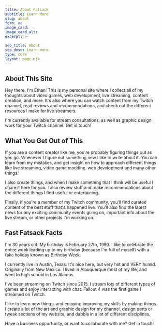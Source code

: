 ```yaml
---
title: About Fatsack
subtitle: Learn More
slug: about
form: no
image_card:
image_card_alt:
excerpt: >-

seo_title: About
seo_desc: Learn more.
type: core
layout: page.njk
---
```

## About This Site
Hey there, I'm Ethan! This is my personal site where I collect all of my thoughts about video games, web development, live streaming, content creation, and more. It's also where you can watch content from my Twitch channel, read reviews and recommendations, and check out the different resources I make for live streamers.

<div class="flex flex-wrap bg-fspurple-800 font-mono justify-center my-8 mx-auto">
I'm currently available for stream consultations, as well as graphic design work for your Twitch channel. Get in touch!
</div>

## What You Get Out of This
If you are a content creator like me, you're probably figuring things out as you go. Whenever I figure out something new I like to write about it. You can learn from my mistakes, and get insight on how to approach different things like live streaming, video game modding, web development and many other things.

I also create things, and when I make something that I think will be useful I share it here for you. I also review stuff and make recommendations about the different things I find useful or entertaining.

Finally, if you're a member of my Twitch community, you'll find curated content of the best stuff that's happened live. You'll also find the latest news for any exciting community events going on, important info about the live stream, or other projects I'm working on.

## Fast Fatsack Facts
I'm 30 years old. My birthday is February 27th, 1990. I like to celebrate the entire week leading up to my birthday (because I'm full of myself) with a fake holiday known as Birthday Week.

I currently live in Austin, Texas. It's nice here, but very hot and VERY humid. Originally from New Mexico. I lived in Albuquerque most of my life, and went to high school in Los Alamos.

I've been streaming on Twitch since 2015. I stream lots of different types of games and enjoy interacting with chat. Fallout 4 was the first game I streamed on Twitch.

I like to learn new things, and enjoying improving my skills by making things. I create a lot of the art and graphic design for my channel, design parts or tweak sections of my website, and dabble in a lot of different disciplines.

<div class="flex flex-wrap bg-fspurple-800 font-mono justify-center my-8 mx-auto">
Have a business opportunity, or want to collaborate with me? Get in touch!
</div>
